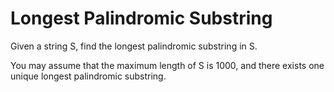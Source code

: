 # Longest Palindromic Substring

Given a string S, find the longest palindromic substring in S.   

You may assume that the maximum length of S is 1000, and there exists one unique longest palindromic substring.  



